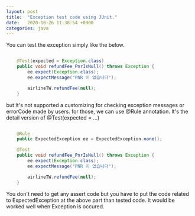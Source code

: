 ```yaml
---
layout: post
title:  "Exception test code using JUnit."
date:   2020-10-26 11:38:54 +0900
categories: java
---
```


You can test the exception simply like the below.

```java

    @Test(expected = Exception.class)
    public void refundFee_PnrIsNull() throws Exception {
        ee.expect(Exception.class);
        ee.expectMessage("PNR 이 없습니다");

        airlineTW.refundFee(null);
    }

```

but It's not supported a customizing for checking exception messages or errorCode made by users.
for those, we can use @Rule annotation. It's the detail version of @Test(expected = ...)

```java

    @Rule
    public ExpectedException ee = ExpectedException.none();

    @Test
    public void refundFee_PnrIsNull() throws Exception {
        ee.expect(Exception.class);
        ee.expectMessage("PNR 이 없습니다");

        airlineTW.refundFee(null);
    }

```

You don't need to get any assert code but you have to put the code related to ExpectedException at the above part than tested code.
It would be worked well when Exception is occured.